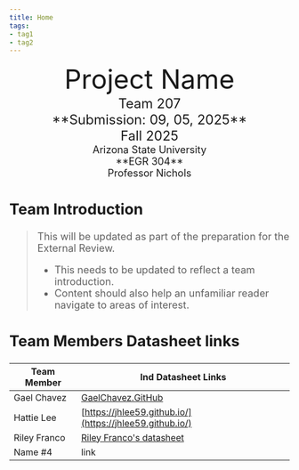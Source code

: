 ```yaml
---
title: Home
tags:
- tag1
- tag2
---
```

<center>
<font size="8">Project Name<br>
<font size="5">Team 207<br>
**Submission: 09, 05, 2025**<br>
Fall 2025<br>
<font size="4">Arizona State University<br>
**EGR 304**<br>
Professor Nichols<br>
  

</center>

## Team Introduction
> This will be updated as part of the preparation for the External Review.<br>
>    * This needs to be updated to reflect a team introduction.<br>
>    * Content should also help an unfamiliar reader navigate to areas of interest. 


## Team Members Datasheet links

| **Team Member**        |**Ind Datasheet Links** |
| ---------------------- | -----------------------|
| Gael Chavez                | [GaelChavez.GitHub](https://ludael02.github.io/gael_chavez.github.io/) |
| Hattie Lee                | [https://jhlee59.github.io/](https://jhlee59.github.io/) |
| Riley Franco                | [Riley Franco's datasheet](https://riatron8.github.io/) |
| Name #4                | link |
